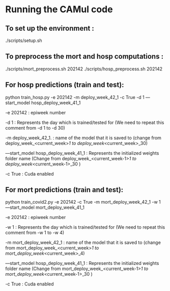 # Running the CAMul code

## To set up the environment : 

./scripts/setup.sh



## To preprocess the mort and hosp computations :

./scripts/mort_preprocess.sh 202142
./scripts/hosp_preprocess.sh 202142



## For hosp predictions (train and test):

python train_hosp.py -e 202142 -m deploy_week_42_1 -c True -d 1  —start_model hosp_deploy_week_41_1

-e 202142  :  epiweek number

-d 1  :  Represents the day which is trained/tested for (We need to repeat this comment from -d 1 to -d 30)

-m deploy_week_42_1. :  name of the model that it is saved to (change from deploy_week_<current_week>_1  to deploy_week_<current_week>_30)

—start_model hosp_deploy_week_41_1  :  Represents the initialized weights folder name (Change from deploy_week_<current_week-1>_1  to deploy_week_<current_week-1>_30 )

-c True  :  Cuda enabled




## For mort predictions (train and test):

python train_covid2.py -e 202142 -c True -m mort_deploy_week_42_1 -w 1 —start_model mort_deploy_week_41_1

-e 202142  :  epiweek number

-w 1  :  Represents the day which is trained/tested for (We need to repeat this comment from -w 1 to -w 4)

-m mort_deploy_week_42_1  :  name of the model that it is saved to (change from mort_deploy_week_<current_week>_1  to mort_deploy_week_<current_week>_4)

—start_model hosp_deploy_week_41_1  :  Represents the initialized weights folder name (Change from mort_deploy_week_<current_week-1>_1  to mort_deploy_week_<current_week-1>_30 )

-c True  :  Cuda enabled
